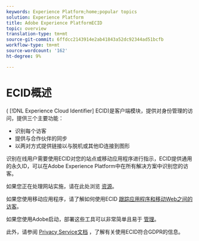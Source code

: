 ```yaml
---
keywords: Experience Platform;home;popular topics
solution: Experience Platform
title: Adobe Experience PlatformECID
topic: overview
translation-type: tm+mt
source-git-commit: 6ffdcc2143914e2ab41843a52dc92344ad51bcfb
workflow-type: tm+mt
source-wordcount: '162'
ht-degree: 9%

---
```



# ECID概述

( [!DNL Experience Cloud Identifier] ECID)是客户端模块，提供对身份管理的访问，提供三个主要功能：

- 识别每个访客
- 提供与合作伙伴的同步
- 以两对方式提供链接以与脱机或其他ID连接到图形

识别在线用户需要使用ECID对您的站点或移动应用程序进行指示，ECID提供通用的永久ID，可以在Adobe Experience Platform中在所有解决方案中识别您的访客。

如果您正在处理网站实施，请在此处浏览 [资源](https://docs.adobe.com/content/help/zh-Hans/id-service/using/home.html)。

如果您使用移动应用程序，请了解如何使用ECID [跟踪应用程序和移动Web之间的访客](https://docs.adobe.com/content/help/en/mobile-services/ios/sdk-reference-ios/hybrid-app.html)。

如果您使用Adobe启动，部署这些工具可以非常简单且易于 [管理](https://docs.adobe.com/content/help/zh-Hans/launch/using/overview.translate.html)。

此外，请参阅 [Privacy Service文档](../privacy-service/identity-data.md) ，了解有关使用ECID符合GDPR的信息。

